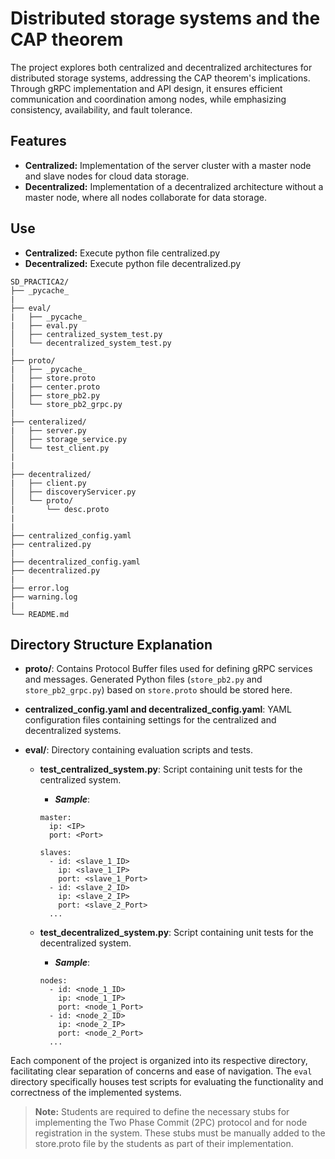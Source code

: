 # Distributed storage systems and the CAP theorem

The project explores both centralized and decentralized architectures for distributed storage systems, addressing the CAP theorem's implications. 
Through gRPC implementation and API design, it ensures efficient communication and coordination among nodes, while emphasizing consistency, availability, and fault tolerance.

## Features

- **Centralized:** Implementation of the server cluster with a master node and slave nodes for cloud data storage.
- **Decentralized:**  Implementation of a decentralized architecture without a master node, where all nodes collaborate for data storage.

## Use
-  **Centralized:** Execute python file centralized.py
-  **Decentralized:** Execute python file decentralized.py



```
SD_PRACTICA2/
├── _pycache_
|
├── eval/
|   ├── _pycache_
|   ├── eval.py
│   ├── centralized_system_test.py
│   └── decentralized_system_test.py
|
├── proto/
|   ├── _pycache_
│   ├── store.proto
|   ├── center.proto
│   ├── store_pb2.py
│   └── store_pb2_grpc.py
|
├── centeralized/
|   ├── server.py
│   ├── storage_service.py
│   └── test_client.py
|
|
├── decentralized/
|   ├── client.py
│   ├── discoveryServicer.py
│   └── proto/
|       └── desc.proto
|
|
├── centralized_config.yaml
├── centralized.py
|
├── decentralized_config.yaml
├── decentralized.py
|
├── error.log
├── warning.log
|
└── README.md
```

## Directory Structure Explanation

- **proto/**: Contains Protocol Buffer files used for defining gRPC services and messages. Generated Python files (`store_pb2.py` and `store_pb2_grpc.py`) based on `store.proto` should be stored here.

- **centralized_config.yaml and decentralized_config.yaml**: YAML configuration files containing settings for the centralized and decentralized systems.

- **eval/**: Directory containing evaluation scripts and tests.

  - **test_centralized_system.py**: Script containing unit tests for the centralized system.

    - ***Sample***: 

    ```
    master:
      ip: <IP>
      port: <Port>

    slaves:
      - id: <slave_1_ID>
        ip: <slave_1_IP>
        port: <slave_1_Port>
      - id: <slave_2_ID>
        ip: <slave_2_IP>
        port: <slave_2_Port>
      ...
      ```
  
  - **test_decentralized_system.py**: Script containing unit tests for the decentralized system.

      - ***Sample***: 

    ```
    nodes:
      - id: <node_1_ID>
        ip: <node_1_IP>
        port: <node_1_Port>
      - id: <node_2_ID>
        ip: <node_2_IP>
        port: <node_2_Port>
      ...
      ```

Each component of the project is organized into its respective directory, facilitating clear separation of concerns and ease of navigation. The `eval` directory specifically houses test scripts for evaluating the functionality and correctness of the implemented systems.

> **Note:** Students are required to define the necessary stubs for implementing the Two Phase Commit (2PC) protocol and for node registration in the system. These stubs must be manually added to the store.proto file by the students as part of their implementation.

